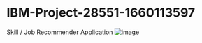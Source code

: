 # IBM-Project-28551-1660113597
Skill / Job Recommender Application
![image](https://user-images.githubusercontent.com/61508591/199892418-86000f30-4ce8-4d9a-9da1-1e1222bd59c9.png)
